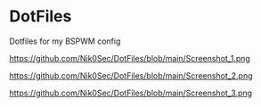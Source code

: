 # DotFiles
Dotfiles for my BSPWM config

https://github.com/Nik0Sec/DotFiles/blob/main/Screenshot_1.png

https://github.com/Nik0Sec/DotFiles/blob/main/Screenshot_2.png

https://github.com/Nik0Sec/DotFiles/blob/main/Screenshot_3.png
